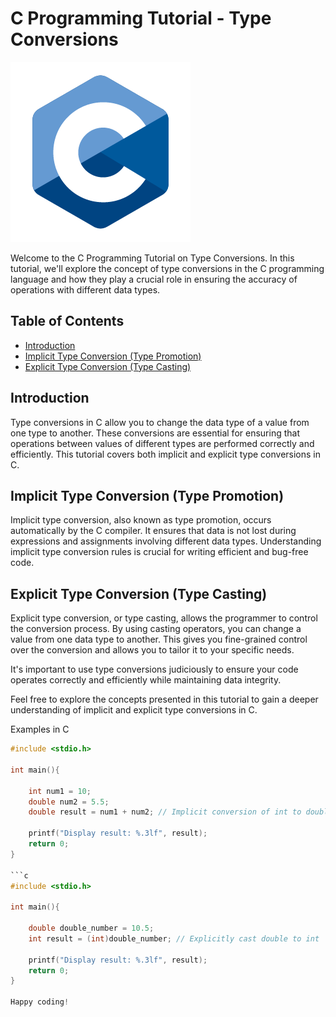 # C Programming Tutorial - Type Conversions

![C Logo](https://raw.githubusercontent.com/github/explore/4e8650f5caebfceea1dd0eab7f3624915dfac1d4/topics/c/c.png)

Welcome to the C Programming Tutorial on Type Conversions. In this tutorial, we'll explore the concept of type conversions in the C programming language and how they play a crucial role in ensuring the accuracy of operations with different data types.

## Table of Contents

- [Introduction](#introduction)
- [Implicit Type Conversion (Type Promotion)](#implicit-type-conversion-type-promotion)
- [Explicit Type Conversion (Type Casting)](#explicit-type-conversion-type-casting)

## Introduction

Type conversions in C allow you to change the data type of a value from one type to another. These conversions are essential for ensuring that operations between values of different types are performed correctly and efficiently. This tutorial covers both implicit and explicit type conversions in C.

## Implicit Type Conversion (Type Promotion)

Implicit type conversion, also known as type promotion, occurs automatically by the C compiler. It ensures that data is not lost during expressions and assignments involving different data types. Understanding implicit type conversion rules is crucial for writing efficient and bug-free code.

## Explicit Type Conversion (Type Casting)

Explicit type conversion, or type casting, allows the programmer to control the conversion process. By using casting operators, you can change a value from one data type to another. This gives you fine-grained control over the conversion and allows you to tailor it to your specific needs.

It's important to use type conversions judiciously to ensure your code operates correctly and efficiently while maintaining data integrity.

Feel free to explore the concepts presented in this tutorial to gain a deeper understanding of implicit and explicit type conversions in C.

Examples in C

```c
#include <stdio.h>

int main(){

    int num1 = 10;
    double num2 = 5.5;
    double result = num1 + num2; // Implicit conversion of int to double

    printf("Display result: %.3lf", result);
    return 0;
}

```c
#include <stdio.h>

int main(){

    double double_number = 10.5;
    int result = (int)double_number; // Explicitly cast double to int

    printf("Display result: %.3lf", result);
    return 0;
}

Happy coding!

